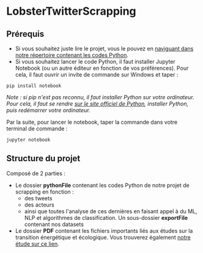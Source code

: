 # LobsterTwitterScrapping

## Prérequis

- Si vous souhaitez juste lire le projet, vous le pouvez en [naviguant dans notre répertoire contenant les codes Python](https://github.com/LobsterOrganization/LobsterTwitterScrapping/tree/main/pythonFile).
- Si vous souhaitez lancer le code Python, il faut installer Jupyter Notebook (ou un autre éditeur en fonction de vos préférences). Pour cela, il faut ouvrir un invite de commande sur Windows et taper :
 ```
pip install notebook
```

_Note : si pip n'est pas reconnu, il faut installer Python sur votre ordinateur. Pour cela, il faut se rendre [sur le site officiel de Python](https://www.python.org/downloads/), installer Python, puis redémarrer votre ordinateur._

Par la suite, pour lancer le notebook, taper la commande dans votre terminal de commande :

```
jupyter notebook
```

## Structure du projet

Composé de 2 parties :
* Le dossier **pythonFile** contenant les codes Python de notre projet de scrapping en fonction :
    * des tweets
    * des acteurs
    * ainsi que toutes l'analyse de ces dernières en faisant appel à du ML, NLP et algorithmes de classification.
    Un sous-dossier **exportFile** contenant nos datasets
* Le dossier **PDF** contenant les fichiers importants liés aux études sur la transition énergétique et écologique. Vous trouverez également [notre étude sur ce lien](https://docs.google.com/document/d/1uBqRIoyZMq7XLkuAlY3Y285t3bhL9cLGZdFzzptMBLA/edit?usp=sharing).
